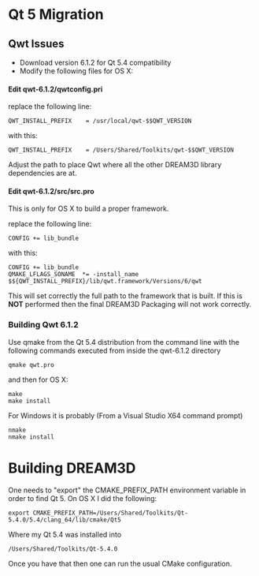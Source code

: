 # Qt 5 Migration #


## Qwt Issues ##


+ Download version 6.1.2 for Qt 5.4 compatibility
+ Modify the following files for OS X:

#### Edit qwt-6.1.2/qwtconfig.pri ####

replace the following line:

	QWT_INSTALL_PREFIX    = /usr/local/qwt-$$QWT_VERSION

with this:

	QWT_INSTALL_PREFIX    = /Users/Shared/Toolkits/qwt-$$QWT_VERSION

Adjust the path to place Qwt where all the other DREAM3D library dependencies are at.


#### Edit qwt-6.1.2/src/src.pro ####

This is only for OS X to build a proper framework.

replace the following line:

	CONFIG += lib_bundle

with this:

	CONFIG += lib_bundle
	QMAKE_LFLAGS_SONAME  *= -install_name $${QWT_INSTALL_PREFIX}/lib/qwt.framework/Versions/6/qwt

This will set correctly the full path to the framework that is built. If this is **NOT** performed then the final DREAM3D Packaging will not work correctly.


### Building Qwt 6.1.2 ###

Use qmake from the Qt 5.4 distribution from the command line with the following commands executed from inside the qwt-6.1.2 directory

	qmake qwt.pro

and then for OS X:

	make
	make install

For Windows it is probably (From a Visual Studio X64 command prompt)

	nmake
	nmake install

	


# Building DREAM3D #

One needs to "export" the CMAKE_PREFIX_PATH environment variable in order to find Qt 5. On OS X I did the following:

	export CMAKE_PREFIX_PATH=/Users/Shared/Toolkits/Qt-5.4.0/5.4/clang_64/lib/cmake/Qt5

Where my Qt 5.4 was installed into

	/Users/Shared/Toolkits/Qt-5.4.0

Once you have that then one can run the usual CMake configuration.



